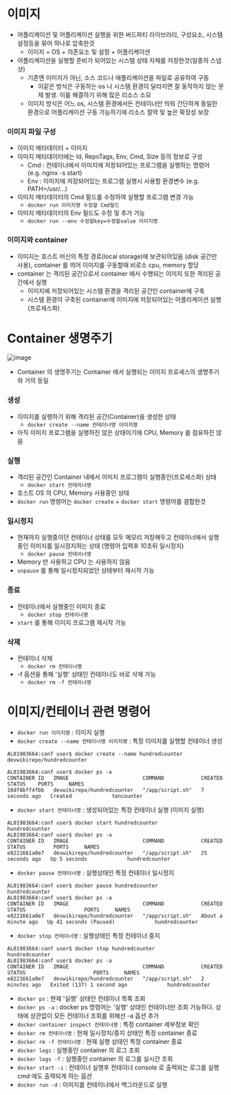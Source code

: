 # 이미지
* 어플리케이션 및 어플리케이션 실행을 위한 써드파티 라이브러리, 구성요소, 시스템 설정등을 묶어 하나로 압축한것
  * 이미지 = OS + 의존요소 및 설정 + 어플리케이션
* 어플리케이션을 실행할 준비가 되어있는 시스템 상태 자체를 저장한것(일종의 스냅샷)
  * 기존엔 이미지가 아닌, 소스 코드나 애플리케이션을 파일로 공유하여 구동
    * 이같은 방식은 구동하는 os 나 시스템 환경이 달라지면 잘 동작하지 않는 문제 발생. 이를 해결하기 위해 많은 리소스 소모
  * 이미지 방식은 어느 os, 시스템 환경에서든 컨테이너만 띄워 간단하게 동일한 환경으로 어플리케이션 구동 가능하기에 리소스 절약 및 높은 확장성 보장

### 이미지 파일 구성
* 이미지 메타데이터 + 이미지
* 이미지 메타데이터에는 Id, RepoTags, Env, Cmd, Size 등의 정보로 구성 
  * Cmd : 컨테이너에서 이미지에 저장되어있는 프로그램을 실행하는 명령어 (e.g. nginx -s start)
  * Env : 이미지에 저장되어있는 프로그램 실행시 사용할 환경변수 (e.g. PATH=/usr/...)
* 이미지 메타데이터의 Cmd 필드를 수정하여 실행할 프로그램 변경 가능
  * `docker run 이미지명 수정할 Cmd필드`
* 이미지 메타데이터의 Env 필드도 수정 및 추가 가능
  * `docker run --env 수정할key=수정할value 이미지명` 

### 이미지와 container
* 이미지는 호스트 머신의 특정 경로(local storage)에 보관되어있음 (disk 공간만 사용), container 를 띄어 이미지를 구동할때 비로소 cpu, memory 할당
* container 는 격리된 공간으로서 container 에서 수행되는 이미지 또한 격리된 공간에서 실행
  * 이미지에 저장되어있는 시스템 환경을 격리된 공간인 container에 구축
  * 시스템 환경이 구축된 container에 이미지에 저장되어있는 어플리케이션 실행(프로세스화)


# Container 생명주기

![image](https://github.com/user-attachments/assets/18e660f7-ab46-498c-ae10-04f97cb292cc)

* Container 의 생명주기는 Container 에서 실행되는 이미지 프로세스의 생명주기와 거의 동일

### 생성
* 이미지를 실행하기 위해 격리된 공간(Container)을 생성한 상태
  * `docker create --name 컨테이너명 이미지명`
* 아직 이미지 프로그램을 실행하진 않은 상태이기에 CPU, Memory 를 점유하진 않음

### 실행
* 격리된 공간인 Container 내에서 이미지 프로그램이 실행중인(프로세스화) 상태
  * `docker start 컨테이너명`
* 호스트 OS 의 CPU, Memory 사용중인 상태
* `docker run` 명령어는 `docker create` + `docker start` 명령어를 결합한것

### 일시정지
* 현재까지 실행중이던 컨테이너 상태를 모두 메모리 저장해두고 컨테이너에서 실행중인 이미지를 일시정지하는 상태 (명령어 입력후 10초뒤 일시정지)
  * `docker pause 컨테이너명`
* Memory 만 사용하고 CPU 는 사용하지 않음
* `unpause` 를 통해 일시정지되었던 상태부터 재시작 가능

### 종료
* 컨테이너에서 실행중인 이미지 종료
  * `docker stop 컨테이너명`
* `start` 를 통해 이미지 프로그램 재시작 가능

### 삭제
* 컨테이너 삭제
  * `docker rm 컨테이너명`
* -f 옵션을 통해 '실행' 상태인 컨테이너도 바로 삭제 가능
  * `docker rm -f 컨테이너명`


# 이미지/컨테이너 관련 명령어
* `docker run 이미지명` : 이미지 실행
* `docker create --name 컨테이너명 이미지명` : 특정 이미지를 실행할 컨테이너 생성

```shell
AL01983664:conf user$ docker create --name hundredcounter devwikirepo/hundredcounter

AL01983664:conf user$ docker ps -a
CONTAINER ID   IMAGE                        COMMAND            CREATED         STATUS    PORTS     NAMES
16df8bff4fbb   devwikirepo/hundredcounter   "/app/script.sh"   7 seconds ago   Created             tencounter
```

* `docker start 컨테이너명` : 생성되어있는 특정 컨테이너 실행 (이미지 실행)

```shell
AL01983664:conf user$ docker start hundredcounter
hundredcounter
AL01983664:conf user$ docker ps -a
CONTAINER ID   IMAGE                        COMMAND            CREATED          STATUS         PORTS     NAMES
e8221661a0e7   devwikirepo/hundredcounter   "/app/script.sh"   25 seconds ago   Up 5 seconds             hundredcounter
```

* `docker pause 컨테이너명` : 실행상태인 특정 컨테이너 일시정지

```shell
AL01983664:conf user$ docker pause hundredcounter
hundredcounter
AL01983664:conf user$ docker ps -a
CONTAINER ID   IMAGE                        COMMAND            CREATED              STATUS                   PORTS     NAMES
e8221661a0e7   devwikirepo/hundredcounter   "/app/script.sh"   About a minute ago   Up 41 seconds (Paused)             hundredcounter
```

* `docker stop 컨테이너명` : 실행상태인 특정 컨테이너 중지

```shell
AL01983664:conf user$ docker stop hundredcounter
hundredcounter
AL01983664:conf user$ docker ps -a
CONTAINER ID   IMAGE                        COMMAND            CREATED         STATUS                      PORTS     NAMES
e8221661a0e7   devwikirepo/hundredcounter   "/app/script.sh"   2 minutes ago   Exited (137) 1 second ago             hundredcounter
```

* `docker ps` : 현재 '실행' 상태인 컨테이너 목록 조회
* `docker ps -a` : docker ps 명령어는 '실행' 상태인 컨테이너만 조회 가능하다. 상태에 상관없이 모든 컨테이너 조회를 위해선 -a 옵션 추가
* `docker container inspect 컨테이너명` : 특정 container 세부정보 확인
* `docker rm 컨테이너명` : 현재 일시정지/중지 상태인 특정 container 종료
* `docker rm -f 컨테이너명` : 현재 실행 상태인 특정 container 종료
* `docker logs` : 실행중인 container 의 로그 조회 
* `docker logs -f` : 실행중인 container 의 로그를 실시간 조회
* `docker start -i` : 컨테이너 실행후 컨테이너 console 로 출력되는 로그를 실행 cmd 에도 출력되게 하는 옵션 
* `docker run -d` : 이미지를 컨테이너에서 백그라운드로 실행





